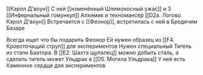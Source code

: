 [[Кэрол Д'воун]]
С ней [[изменённый Шлемоносный ужас]] и 3 [[Инфернальный гомункул]]
Алхимик и техномансер
[[D2a. Логово Кэрол Д'воун]]
Встречается с [[Феонор]], встретилась с ней в Бродячем Базаре

Всегда ищет что бы подарить Феонор
Ей нужен образец из [[F4. Кровоточащий струп]] для экспериментов
Нужен специальный Тигель из стали Баатора. В [[E2. Шахта щупалец]] можно добыть сталь, а сделать тигель может Ульдрак в [[D5. Могила Ульдрака]]
У неё есть Каменное сердце для экспериментов